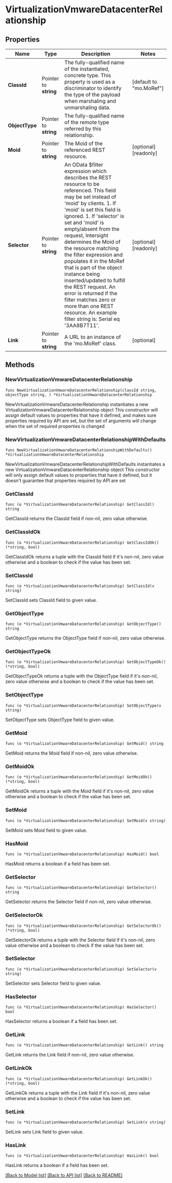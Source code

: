 # VirtualizationVmwareDatacenterRelationship

## Properties

Name | Type | Description | Notes
------------ | ------------- | ------------- | -------------
**ClassId** | Pointer to **string** | The fully-qualified name of the instantiated, concrete type. This property is used as a discriminator to identify the type of the payload when marshaling and unmarshaling data. | [default to "mo.MoRef"]
**ObjectType** | Pointer to **string** | The fully-qualified name of the remote type referred by this relationship. | 
**Moid** | Pointer to **string** | The Moid of the referenced REST resource. | [optional] [readonly] 
**Selector** | Pointer to **string** | An OData $filter expression which describes the REST resource to be referenced. This field may be set instead of &#39;moid&#39; by clients. 1. If &#39;moid&#39; is set this field is ignored. 1. If &#39;selector&#39; is set and &#39;moid&#39; is empty/absent from the request, Intersight determines the Moid of the resource matching the filter expression and populates it in the MoRef that is part of the object instance being inserted/updated to fulfill the REST request. An error is returned if the filter matches zero or more than one REST resource. An example filter string is: Serial eq &#39;3AA8B7T11&#39;. | [optional] [readonly] 
**Link** | Pointer to **string** | A URL to an instance of the &#39;mo.MoRef&#39; class. | [optional] 

## Methods

### NewVirtualizationVmwareDatacenterRelationship

`func NewVirtualizationVmwareDatacenterRelationship(classId string, objectType string, ) *VirtualizationVmwareDatacenterRelationship`

NewVirtualizationVmwareDatacenterRelationship instantiates a new VirtualizationVmwareDatacenterRelationship object
This constructor will assign default values to properties that have it defined,
and makes sure properties required by API are set, but the set of arguments
will change when the set of required properties is changed

### NewVirtualizationVmwareDatacenterRelationshipWithDefaults

`func NewVirtualizationVmwareDatacenterRelationshipWithDefaults() *VirtualizationVmwareDatacenterRelationship`

NewVirtualizationVmwareDatacenterRelationshipWithDefaults instantiates a new VirtualizationVmwareDatacenterRelationship object
This constructor will only assign default values to properties that have it defined,
but it doesn't guarantee that properties required by API are set

### GetClassId

`func (o *VirtualizationVmwareDatacenterRelationship) GetClassId() string`

GetClassId returns the ClassId field if non-nil, zero value otherwise.

### GetClassIdOk

`func (o *VirtualizationVmwareDatacenterRelationship) GetClassIdOk() (*string, bool)`

GetClassIdOk returns a tuple with the ClassId field if it's non-nil, zero value otherwise
and a boolean to check if the value has been set.

### SetClassId

`func (o *VirtualizationVmwareDatacenterRelationship) SetClassId(v string)`

SetClassId sets ClassId field to given value.


### GetObjectType

`func (o *VirtualizationVmwareDatacenterRelationship) GetObjectType() string`

GetObjectType returns the ObjectType field if non-nil, zero value otherwise.

### GetObjectTypeOk

`func (o *VirtualizationVmwareDatacenterRelationship) GetObjectTypeOk() (*string, bool)`

GetObjectTypeOk returns a tuple with the ObjectType field if it's non-nil, zero value otherwise
and a boolean to check if the value has been set.

### SetObjectType

`func (o *VirtualizationVmwareDatacenterRelationship) SetObjectType(v string)`

SetObjectType sets ObjectType field to given value.


### GetMoid

`func (o *VirtualizationVmwareDatacenterRelationship) GetMoid() string`

GetMoid returns the Moid field if non-nil, zero value otherwise.

### GetMoidOk

`func (o *VirtualizationVmwareDatacenterRelationship) GetMoidOk() (*string, bool)`

GetMoidOk returns a tuple with the Moid field if it's non-nil, zero value otherwise
and a boolean to check if the value has been set.

### SetMoid

`func (o *VirtualizationVmwareDatacenterRelationship) SetMoid(v string)`

SetMoid sets Moid field to given value.

### HasMoid

`func (o *VirtualizationVmwareDatacenterRelationship) HasMoid() bool`

HasMoid returns a boolean if a field has been set.

### GetSelector

`func (o *VirtualizationVmwareDatacenterRelationship) GetSelector() string`

GetSelector returns the Selector field if non-nil, zero value otherwise.

### GetSelectorOk

`func (o *VirtualizationVmwareDatacenterRelationship) GetSelectorOk() (*string, bool)`

GetSelectorOk returns a tuple with the Selector field if it's non-nil, zero value otherwise
and a boolean to check if the value has been set.

### SetSelector

`func (o *VirtualizationVmwareDatacenterRelationship) SetSelector(v string)`

SetSelector sets Selector field to given value.

### HasSelector

`func (o *VirtualizationVmwareDatacenterRelationship) HasSelector() bool`

HasSelector returns a boolean if a field has been set.

### GetLink

`func (o *VirtualizationVmwareDatacenterRelationship) GetLink() string`

GetLink returns the Link field if non-nil, zero value otherwise.

### GetLinkOk

`func (o *VirtualizationVmwareDatacenterRelationship) GetLinkOk() (*string, bool)`

GetLinkOk returns a tuple with the Link field if it's non-nil, zero value otherwise
and a boolean to check if the value has been set.

### SetLink

`func (o *VirtualizationVmwareDatacenterRelationship) SetLink(v string)`

SetLink sets Link field to given value.

### HasLink

`func (o *VirtualizationVmwareDatacenterRelationship) HasLink() bool`

HasLink returns a boolean if a field has been set.


[[Back to Model list]](../README.md#documentation-for-models) [[Back to API list]](../README.md#documentation-for-api-endpoints) [[Back to README]](../README.md)



